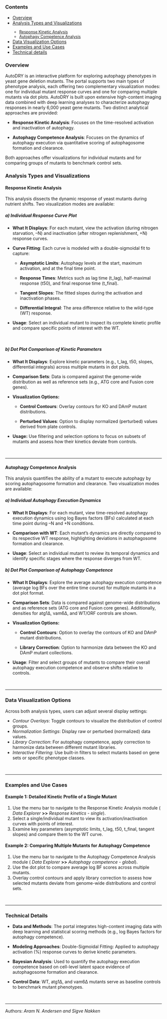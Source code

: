 
<h3>Contents</h3>

- [Overview](#overview)
- [Analysis Types and Visualizations](#analysis_types_visualizations)<span style="font-size:90%">
  - [Response Kinetic Analysis](#response_kinetic_analysis)
  - [Autophagy Competence Analysis](#autophagy_competence_analysis)</span>
- [Data Visualization Options](#data_viz_options)
- [Examples and Use Cases](#examples_use_cases)
- [Technical details](#technical_details)

<h3 id="overview">Overview</h3>

AutoDRY is an interactive platform for exploring autophagy phenotypes in yeast gene deletion mutants. The portal supports two main types of phenotype analysis, each offering two complementary visualization modes: one for individual mutant response curves and one for comparing multiple mutants via dot plots. AutoDRY is built upon extensive high-content imaging data combined with
deep learning analyses to characterize autophagy responses in nearly 6,000 yeast gene mutants. Two distinct analytical approaches are provided:

-   <b>Response Kinetic Analysis</b>: Focuses on the time-resolved activation and inactivation of autophagy.

-   <b>Autophagy Competence Analysis</b>: Focuses on the dynamics of autophagy execution via quantitative scoring of autophagosome formation and clearance.

Both approaches offer visualizations for individual mutants and for comparing groups of mutants to benchmark control sets.

<h3 id="analysis_types_visualizations">Analysis Types and Visualizations</h3>

<h4 id="response_kinetic_analysis">Response Kinetic Analysis</h4>

This analysis dissects the dynamic response of yeast mutants during nutrient shifts. Two visualization modes are available:

##### *a) Individual Response Curve Plot*

-   **What It Displays**: For each mutant, view the activation (during nitrogen starvation, –N) and inactivation (after nitrogen replenishment, +N) response curves.

-   **Curve Fitting**: Each curve is modeled with a double-sigmoidal fit to capture:

    -   **Asymptotic Limits**: Autophagy levels at the start, maximum activation, and at the final time point.

    -   **Response Times**: Metrics such as lag time (t\_lag), half-maximal response (t50), and final response time (t\_final).

    -   **Tangent Slopes**: The fitted slopes during the activation and inactivation phases.

    -   **Differential Integral**: The area difference relative to the wild-type (WT) response.

-   **Usage**: Select an individual mutant to inspect its complete kinetic profile and compare specific points of interest with the WT.

<br>

##### *b) Dot Plot Comparison of Kinetic Parameters*

-   **What It Displays**: Explore kinetic parameters (e.g., t\_lag, t50, slopes, differential integrals) across multiple mutants in dot plots.

-   **Comparison Sets**: Data is compared against the genome-wide distribution as well as reference sets (e.g., ATG core and Fusion core genes).

-   **Visualization Options:**

    -   **Control Contours**: Overlay contours for KO and DAmP mutant
        distributions.

    -   **Perturbed Values**: Option to display normalized (perturbed)
        values derived from plate controls.

-   **Usage:** Use filtering and selection options to focus on subsets of mutants and assess how their kinetics deviate from controls.

<br>
<hr>

<h4 id="autophagy_competence_analysis">Autophagy Competence Analysis</h4>

This analysis quantifies the ability of a mutant to execute autophagy by scoring autophagosome formation and clearance. Two visualization modes are available:

##### *a) Individual Autophagy Execution Dynamics*

-   **What It Displays**: For each mutant, view time-resolved autophagy execution dynamics using log Bayes factors (BFs) calculated at each time point during –N and +N conditions.

-   **Comparison with WT**: Each mutant’s dynamics are directly compared to its respective WT response, highlighting deviations in autophagosome formation and clearance.

-   **Usage**: Select an individual mutant to review its temporal dynamics and identify specific stages where the response diverges from WT.

##### *b) Dot Plot Comparison of Autophagy Competence*

-   **What It Displays**: Explore the average autophagy execution competence (average log BFs over the entire time course) for multiple mutants in a dot plot format.

-   **Comparison Sets**: Data is compared against genome-wide distributions and as reference sets (ATG core and Fusion core genes). Additionally, densities for atg1Δ, vam6Δ, and WT/ORF controls are shown.

-   **Visualization Options:**

    -   **Control Contours**: Option to overlay the contours of KO and DAmP mutant distributions.

    -   **Library Correction**: Option to harmonize data between the KO and DAmP mutant collections.

-   **Usage**: Filter and select groups of mutants to compare their overall autophagy execution competence and observe shifts relative to controls.

<br>
<hr>

<h3 id="data_viz_options">Data Visualization Options</h3>

Across both analysis types, users can adjust several display settings:

-   *Contour Overlays*: Toggle contours to visualize the distribution of control groups.
-   *Normalization Settings*: Display raw or perturbed (normalized) data values.
-   *Library Correction*: For autophagy competence, apply correction to harmonize data between different mutant libraries.
-   *Interactive Filtering*: Use built-in filters to select mutants based on gene sets or specific phenotype classes.

<br>
<hr>

<h3 id="examples_use_cases">Examples and Use Cases</h3>

#### Example 1: Detailed Kinetic Profile of a Single Mutant

1.  Use the menu bar to navigate to the Response Kinetic Analysis module ( *Data Explorer* **&gt;&gt;** *Response kinetics - single*).
2.  Select a single/individual mutant to view its activation/inactivation curves with points of interest.
3.  Examine key parameters (asymptotic limits, t\_lag, t50, t\_final, tangent slopes) and compare them to the WT curve.

#### Example 2: Comparing Multiple Mutants for Autophagy Competence

1.  Use the menu bar to navigate to the Autophagy Competence Analysis module ( *Data Explorer* **&gt;&gt;** *Autophagy competence - global*).
2.  Use the dot plot to compare average log BF scores across multiple mutants.
3.  Overlay control contours and apply library correction to assess how selected mutants deviate from genome-wide distributions and control sets.

<br>
<hr>

<h3 id="technical_details">Technical Details</h3>

 * **Data and Methods**:
   The portal integrates high-content imaging data with deep learning and statistical scoring methods (e.g., log Bayes factors for autophagy competence).

 * **Modeling Approaches**:
   Double-Sigmoidal Fitting: Applied to autophagy activation (%) response curves to derive kinetic parameters.

 * **Bayesian Analysis**: Used to quantify the autophagy execution competence based on cell-level latent space evidence of autophagosome formation and clearance.

 * **Control Data**: WT, atg1Δ, and vam6Δ mutants serve as baseline controls to benchmark mutant phenotypes.

<br>
<hr>

Authors: _Aram N. Andersen and Sigve Nakken_